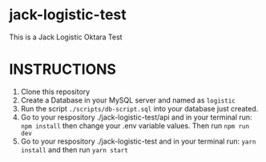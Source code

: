 # jack-logistic-test
This is a Jack Logistic Oktara Test

# INSTRUCTIONS
1. Clone this repository
2. Create a Database in your MySQL server and named as `logistic`
3. Run the script `./scripts/db-script.sql` into your database just created.
4. Go to your respository ./jack-logistic-test/api and in your terminal run: `npm install` then change your .env variable values. Then run `npm run dev`
5. Go to your respository ./jack-logistic-test and in your terminal run: `yarn install` and then run `yarn start`
